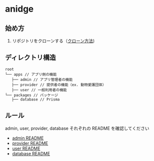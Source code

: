 # anidge

## 始め方

1. リポジトリをクローンする（[クローン方法](https://docs.github.com/ja/repositories/creating-and-managing-repositories/))

## ディレクトリ構造

```text
root
└── apps // アプリ側の機能
   ├── admin // アプリ管理者の機能
   ├── provider // 提供者の機能（ex. 動物愛護団体）
   ├── user // 一般利用者の機能
└── packages // パッケージ
   ├── database // Prisma
```

## ルール

admin, user, provider, database それぞれの README を確認してください

- [admin README](/apps/admin/README.md)
- [provider README](/apps/provider/README.md)
- [user README](/apps/user/README.md)
- [database README](/packages/database/README.md)
